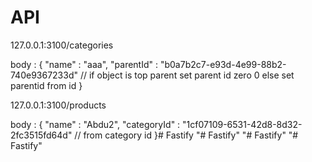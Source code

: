 # API

127.0.0.1:3100/categories

body : {
  "name" : "aaa",
  "parentId" : "b0a7b2c7-e93d-4e99-88b2-740e9367233d" // if object is top parent set parent id zero 0 else set parentid from id
}

127.0.0.1:3100/products

body : {
  "name" : "Abdu2",
  "categoryId" : "1cf07109-6531-42d8-8d32-2fc3515fd64d" // from category id
}#   F a s t i f y  
 "# Fastify" 
"# Fastify" 
"# Fastify" 
